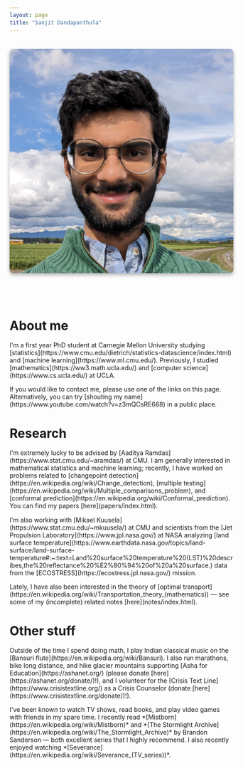 ```yaml
---
layout: page
title: "Sanjit Dandapanthula"
---
```


<head>
  <link rel="stylesheet" href="https://cdn.jsdelivr.net/gh/jpswalsh/academicons@1/css/academicons.min.css">
</head>

<style>
    #headerim {
        display: flex;
        flex-direction: column; /* Arrange items in a column */
        align-items: center; /* Center the image and caption horizontally */
        text-align: center; /* Center the text inside the container */
    }

    #im {
        display: block;
        margin: 0 auto; /* Center the image horizontally */
        margin-top: 20px; /* Move the image slightly down */
        margin-right: 20px;
        box-shadow: 0 4px 8px rgba(0, 0, 0, 0.3); /* Add a subtle shadow */
        border-radius: 8px; /* Optional: Add rounded corners */
    }

    #headerim a {
        margin: 0 1rem; /* Add horizontal space between links */
        color: #333; /* Adjust the color of the icons */
        font-size: 28px; /* Adjust the size of the icons */
        &:hover {
            text-decoration: none;
            opacity: 0.8;
        }
    }
</style>

<div id='headerim'>
<img id='im' src="/assets/images/sanjit.jpg">
<p>
    <a href="https://scholar.google.com/citations?user=Z9hX41UAAAAJ&hl=en"><i class="ai ai-google-scholar"></i></a>
    <a href="https://github.com/sanjitdp" target="_blank"><i class="fab fa-github"></i></a>
    <a href="https://www.linkedin.com/in/sanjitd" target="_blank"><i class="fab fa-linkedin"></i></a>
    <a href="mailto:sanjitd@cmu.edu"><i class="fas fa-envelope"></i></a>
</p>
</div>

<div id='index-intro-text' markdown='1'>

# About me
<p markdown='1' style="margin-bottom: 10px; margin-top: 10px;">
I'm a first year PhD student at Carnegie Mellon University studying [statistics](https://www.cmu.edu/dietrich/statistics-datascience/index.html) and [machine learning](https://www.ml.cmu.edu/). Previously, I studied [mathematics](https://ww3.math.ucla.edu/) and [computer science](https://www.cs.ucla.edu/) at UCLA.
</p>

<p markdown='1' style="margin-bottom: 10px;">
If you would like to contact me, please use one of the links on this page. Alternatively, you can try [shouting my name](https://www.youtube.com/watch?v=z3mQCsRE668) in a public place.
</p>

<div id="index-main-text" style="margin-bottom: 20px;">

# Research
<p markdown='1' style="margin-bottom: 15px; margin-top: 15px;">
I'm extremely lucky to be advised by [Aaditya Ramdas](https://www.stat.cmu.edu/~aramdas/) at CMU. I am generally interested in mathematical statistics and machine learning; recently, I have worked on problems related to [changepoint detection](https://en.wikipedia.org/wiki/Change_detection), [multiple testing](https://en.wikipedia.org/wiki/Multiple_comparisons_problem), and [conformal prediction](https://en.wikipedia.org/wiki/Conformal_prediction). You can find my papers [here](papers/index.html).
</p>
<p>
I'm also working with [Mikael Kuusela](https://www.stat.cmu.edu/~mkuusela/) at CMU and scientists from the [Jet Propulsion Laboratory](https://www.jpl.nasa.gov/) at NASA analyzing [land surface temperature](https://www.earthdata.nasa.gov/topics/land-surface/land-surface-temperature#:~:text=Land%20surface%20temperature%20(LST)%20describes,the%20reflectance%20%E2%80%94%20of%20a%20surface.) data from the [ECOSTRESS](https://ecostress.jpl.nasa.gov/) mission.
</p>
<p>
Lately, I have also been interested in the theory of [optimal transport](https://en.wikipedia.org/wiki/Transportation_theory_(mathematics)) &mdash; see some of my (incomplete) related notes [here](notes/index.html).
</p>

# Other stuff
<p markdown='1' style="margin-bottom: 10px; margin-top: 15px;">
Outside of the time I spend doing math, I play Indian classical music on the [Bansuri flute](https://en.wikipedia.org/wiki/Bansuri). I also run marathons, bike long distance, and hike glacier mountains supporting [Asha for Education](https://ashanet.org/) (please donate [here](https://ashanet.org/donate/)!), and I volunteer for the [Crisis Text Line](https://www.crisistextline.org/) as a Crisis Counselor (donate [here](https://www.crisistextline.org/donate/)!).
</p>
<p markdown='1'>
I've been known to watch TV shows, read books, and play video games with friends in my spare time. I recently read *[Mistborn](https://en.wikipedia.org/wiki/Mistborn)* and *[The Stormlight Archive](https://en.wikipedia.org/wiki/The_Stormlight_Archive)* by Brandon Sanderson &mdash; both excellent series that I highly recommend. I also recently enjoyed watching *[Severance](https://en.wikipedia.org/wiki/Severance_(TV_series))*.
</p>
</div>

<div id="index-main-text">


</div>
</div>
